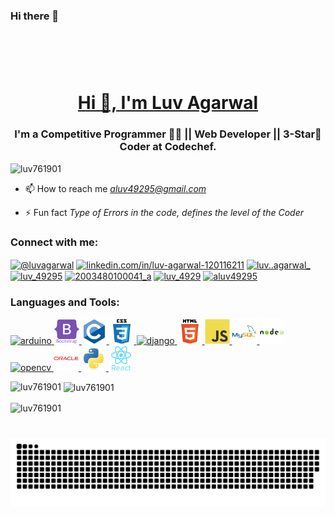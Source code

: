 ### Hi there 👋
<!--

**gitPiyushhh/gitPiyushhh** is a ✨ _special_ ✨ repository because its `README.md` (this file) appears on your GitHub profile.

Here are some ideas to get you started:

- 🔭 I’m currently working on ...
- 🌱 I’m currently learning ...
- 👯 I’m looking to collaborate on ...
- 🤔 I’m looking for help with ...
- 💬 Ask me about ...
- 📫 How to reach me: ...
- 😄 Pronouns: ...
- ⚡ Fun fact: ...
-->

# ![](https://raw.githubusercontent.com/Akash-Salvi/Akash-Salvi/master/Hello(1).gif)

[<h1 align="center">Hi 👋, I'm Luv Agarwal</h1>](https://github.com/Luv761901)
<h3 align="center">I'm a Competitive Programmer 🥇🏅 || Web Developer || 3-Star🌟 Coder at Codechef.</h3>

<p align="left"> <img src="https://komarev.com/ghpvc/?username=luv761901&label=Profile%20views&color=0e75b6&style=flat" alt="luv761901" /> </p>


- 📫 How to reach me *aluv49295@gmail.com*

- ⚡ Fun fact *Type of Errors in the code, defines the level of the Coder*

<h3 align="left">Connect with me:</h3>
<p align="left">
<a href="https://codepen.io/@luvagarwal" target="blank"><img align="center" src="https://raw.githubusercontent.com/rahuldkjain/github-profile-readme-generator/master/src/images/icons/Social/codepen.svg" alt="@luvagarwal" height="30" width="40" /></a>
<a href="linkedin.com/in/luv-agarwal-120116211" target="blank"><img align="center" src="https://raw.githubusercontent.com/rahuldkjain/github-profile-readme-generator/master/src/images/icons/Social/linked-in-alt.svg" alt="linkedin.com/in/luv-agarwal-120116211" height="30" width="40" /></a>
<a href="https://instagram.com/_luv._.agarwal_" target="blank"><img align="center" src="https://raw.githubusercontent.com/rahuldkjain/github-profile-readme-generator/master/src/images/icons/Social/instagram.svg" alt="luv..agarwal_" height="30" width="40" /></a>
<a href="https://www.codechef.com/users/luv_49295" target="blank"><img align="center" src="https://cdn.jsdelivr.net/npm/simple-icons@3.1.0/icons/codechef.svg" alt="luv_49295" height="30" width="40" /></a>
<a href="https://www.hackerrank.com/2003480100041_a" target="blank"><img align="center" src="https://raw.githubusercontent.com/rahuldkjain/github-profile-readme-generator/master/src/images/icons/Social/hackerrank.svg" alt="2003480100041_a" height="30" width="40" /></a>
<a href="https://www.leetcode.com/luv_4929" target="blank"><img align="center" src="https://raw.githubusercontent.com/rahuldkjain/github-profile-readme-generator/master/src/images/icons/Social/leet-code.svg" alt="luv_4929" height="30" width="40" /></a>
<a href="https://auth.geeksforgeeks.org/user/aluv49295" target="blank"><img align="center" src="https://raw.githubusercontent.com/rahuldkjain/github-profile-readme-generator/master/src/images/icons/Social/geeks-for-geeks.svg" alt="aluv49295" height="30" width="40" /></a>
</p>

<h3 align="left">Languages and Tools:</h3>
<p align="left"> <a href="https://www.arduino.cc/" target="_blank" rel="noreferrer"> <img src="https://cdn.worldvectorlogo.com/logos/arduino-1.svg" alt="arduino" width="40" height="40"/> </a> <a href="https://getbootstrap.com" target="_blank" rel="noreferrer"> <img src="https://raw.githubusercontent.com/devicons/devicon/master/icons/bootstrap/bootstrap-plain-wordmark.svg" alt="bootstrap" width="40" height="40"/> </a> <a href="https://www.cprogramming.com/" target="_blank" rel="noreferrer"> <img src="https://raw.githubusercontent.com/devicons/devicon/master/icons/c/c-original.svg" alt="c" width="40" height="40"/> </a> <a href="https://www.w3schools.com/css/" target="_blank" rel="noreferrer"> <img src="https://raw.githubusercontent.com/devicons/devicon/master/icons/css3/css3-original-wordmark.svg" alt="css3" width="40" height="40"/> </a> <a href="https://www.djangoproject.com/" target="_blank" rel="noreferrer"> <img src="https://cdn.worldvectorlogo.com/logos/django.svg" alt="django" width="40" height="40"/> </a> <a href="https://www.w3.org/html/" target="_blank" rel="noreferrer"> <img src="https://raw.githubusercontent.com/devicons/devicon/master/icons/html5/html5-original-wordmark.svg" alt="html5" width="40" height="40"/> </a> <a href="https://developer.mozilla.org/en-US/docs/Web/JavaScript" target="_blank" rel="noreferrer"> <img src="https://raw.githubusercontent.com/devicons/devicon/master/icons/javascript/javascript-original.svg" alt="javascript" width="40" height="40"/> </a> <a href="https://www.mysql.com/" target="_blank" rel="noreferrer"> <img src="https://raw.githubusercontent.com/devicons/devicon/master/icons/mysql/mysql-original-wordmark.svg" alt="mysql" width="40" height="40"/> </a> <a href="https://nodejs.org" target="_blank" rel="noreferrer"> <img src="https://raw.githubusercontent.com/devicons/devicon/master/icons/nodejs/nodejs-original-wordmark.svg" alt="nodejs" width="40" height="40"/> </a> <a href="https://opencv.org/" target="_blank" rel="noreferrer"> <img src="https://www.vectorlogo.zone/logos/opencv/opencv-icon.svg" alt="opencv" width="40" height="40"/> </a> <a href="https://www.oracle.com/" target="_blank" rel="noreferrer"> <img src="https://raw.githubusercontent.com/devicons/devicon/master/icons/oracle/oracle-original.svg" alt="oracle" width="40" height="40"/> </a> <a href="https://www.python.org" target="_blank" rel="noreferrer"> <img src="https://raw.githubusercontent.com/devicons/devicon/master/icons/python/python-original.svg" alt="python" width="40" height="40"/> </a> <a href="https://reactjs.org/" target="_blank" rel="noreferrer"> <img src="https://raw.githubusercontent.com/devicons/devicon/master/icons/react/react-original-wordmark.svg" alt="react" width="40" height="40"/> </a> </p>

<p><img align="left" src="https://github-readme-stats.vercel.app/api/top-langs?username=luv761901&show_icons=true&locale=en&layout=compact" alt="luv761901" /></p>

<p>&nbsp;<img align="center" src="https://github-readme-stats.vercel.app/api?username=luv761901&show_icons=true&locale=en" alt="luv761901" /></p>

<p><img align="center" src="https://github-readme-streak-stats.herokuapp.com/?user=luv761901&" alt="luv761901" /></p>

# ![](https://raw.githubusercontent.com/kothariji/kothariji/b0b0b849e914083b73ba073e0c89231ff49aba65/github-user-contribution.svg)
